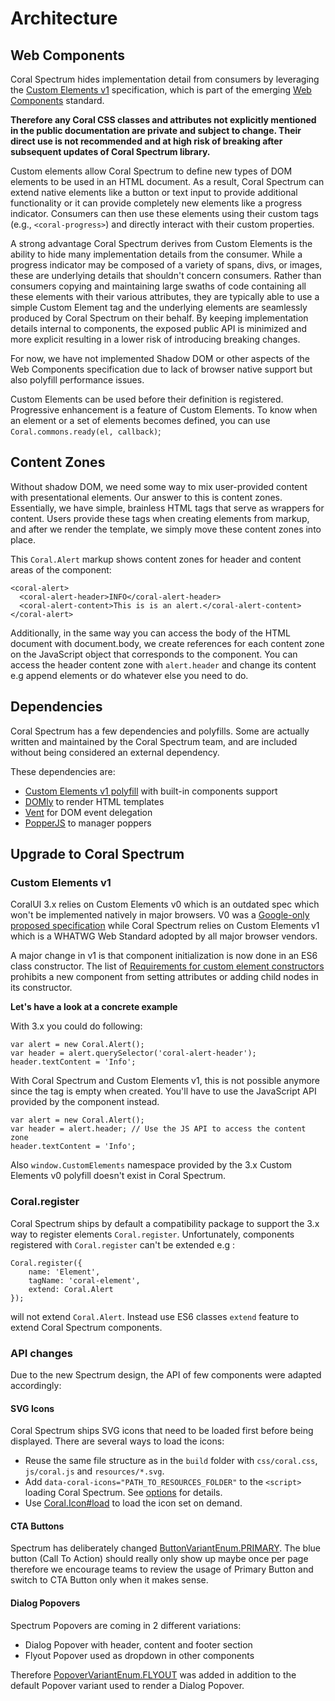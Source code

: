 # Architecture

## Web Components

Coral Spectrum hides implementation detail from consumers by leveraging the [Custom Elements v1](https://html.spec.whatwg.org/multipage/custom-elements.html) 
specification, which is part of the emerging [Web Components](https://www.webcomponents.org/introduction) standard.

**Therefore any Coral CSS classes and attributes not explicitly mentioned in the public documentation are private and subject to change. 
Their direct use is not recommended and at high risk of breaking after subsequent updates of Coral Spectrum library.**

Custom elements allow Coral Spectrum to define new types of DOM elements to be used in an HTML document. As a result, Coral Spectrum 
can extend native elements like a button or text input to provide additional functionality or it can provide completely 
new elements like a progress indicator. Consumers can then use these elements using their custom tags (e.g., `<coral-progress>`) 
and directly interact with their custom properties.

A strong advantage Coral Spectrum derives from Custom Elements is the ability to hide many implementation details from the consumer. 
While a progress indicator may be composed of a variety of spans, divs, or images, these are underlying details that shouldn't
concern consumers. Rather than consumers copying and maintaining large swaths of code containing all these elements with their 
various attributes, they are typically able to use a simple Custom Element tag and the underlying elements are seamlessly 
produced by Coral Spectrum on their behalf. By keeping implementation details internal to components, the exposed public API is 
minimized and more explicit resulting in a lower risk of introducing breaking changes. 

For now, we have not implemented Shadow DOM or other aspects of the Web Components specification due to lack of browser 
native support but also polyfill performance issues. 

Custom Elements can be used before their definition is registered. Progressive enhancement is a feature of Custom Elements.
To know when an element or a set of elements becomes defined, you can use `Coral.commons.ready(el, callback)`;

## Content Zones

Without shadow DOM, we need some way to mix user-provided content with presentational elements. Our answer to this is content zones. 
Essentially, we have simple, brainless HTML tags that serve as wrappers for content. 
Users provide these tags when creating elements from markup, and after we render the template, we simply move these content zones into place.

This `Coral.Alert` markup shows content zones for header and content areas of the component:

```
<coral-alert>
  <coral-alert-header>INFO</coral-alert-header>
  <coral-alert-content>This is is an alert.</coral-alert-content>
</coral-alert>
```

Additionally, in the same way you can access the body of the HTML document with document.body, we create references for 
each content zone on the JavaScript object that corresponds to the component. You can access the header content zone with 
`alert.header` and change its content e.g append elements or do whatever else you need to do.

## Dependencies

Coral Spectrum has a few dependencies and polyfills. Some are actually written and maintained by the Coral Spectrum team, and are included 
without being considered an external dependency.

These dependencies are:
* [Custom Elements v1 polyfill](https://github.com/webcomponents/custom-elements/) with built-in components support
* [DOMly](https://github.com/lazd/domly) to render HTML templates
* [Vent](https://git.corp.adobe.com//lawdavis/vent) for DOM event delegation
* [PopperJS](https://popper.js.org/) to manager poppers


## Upgrade to Coral Spectrum

### Custom Elements v1

CoralUI 3.x relies on Custom Elements v0 which is an outdated spec which won't be implemented natively in major browsers.
V0 was a [Google-only proposed specification](https://www.w3.org/TR/2016/WD-custom-elements-20160226/) while 
Coral Spectrum relies on Custom Elements v1 which is a WHATWG Web Standard adopted by all major browser vendors.

A major change in v1 is that component initialization is now done in an ES6 class constructor. The list of 
[Requirements for custom element constructors](http://w3c.github.io/webcomponents/spec/custom/#custom-element-conformance) 
prohibits a new component from setting attributes or adding child nodes in its constructor. 
 
**Let's have a look at a concrete example**
 
With 3.x you could do following: 
```
var alert = new Coral.Alert();
var header = alert.querySelector('coral-alert-header');
header.textContent = 'Info';
```
 
With Coral Spectrum and Custom Elements v1, this is not possible anymore since the tag is empty when created. You'll have
to use the JavaScript API provided by the component instead.

```
var alert = new Coral.Alert();
var header = alert.header; // Use the JS API to access the content zone
header.textContent = 'Info';
```

Also `window.CustomElements` namespace provided by the 3.x Custom Elements v0 polyfill doesn't exist in Coral Spectrum.

### Coral.register

Coral Spectrum ships by default a compatibility package to support the 3.x way to register elements `Coral.register`.
Unfortunately, components registered with `Coral.register` can't be extended e.g :
```
Coral.register({
    name: 'Element',
    tagName: 'coral-element',
    extend: Coral.Alert
});
```
will not extend `Coral.Alert`. Instead use ES6 classes `extend` feature to extend Coral Spectrum components.

### API changes 
 
Due to the new Spectrum design, the API of few components were adapted accordingly: 
 
#### SVG Icons

Coral Spectrum ships SVG icons that need to be loaded first before being displayed. 
There are several ways to load the icons: 
* Reuse the same file structure as in the `build` folder with `css/coral.css`, `js/coral.js` and `resources/*.svg`.   
* Add `data-coral-icons="PATH_TO_RESOURCES_FOLDER"` to the `<script>` loading Coral Spectrum. See [options](../class/coral-spectrum/coralui-util/src/scripts/Commons.js~Commons.html#instance-member-options) for details.
* Use [Coral.Icon#load](../class/coral-spectrum/coralui-component-icon/src/scripts/Icon.js~Icon.html#static-method-load) to load the icon set on demand.
 
#### CTA Buttons

Spectrum has deliberately changed [ButtonVariantEnum.PRIMARY](../typedef/index.html#static-typedef-ButtonVariantEnum). 
The blue button (Call To Action) should really only show up maybe once per page therefore we encourage teams to review the usage of 
Primary Button and switch to CTA Button only when it makes sense.

#### Dialog Popovers

Spectrum Popovers are coming in 2 different variations: 
 * Dialog Popover with header, content and footer section
 * Flyout Popover used as dropdown in other components
 
Therefore [PopoverVariantEnum.FLYOUT](../typedef/index.html#static-typedef-PopoverVariantEnum) was added in addition 
to the default Popover variant used to render a Dialog Popover.     

 
 
 
 
